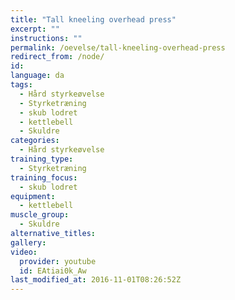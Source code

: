```yaml
---
title: "Tall kneeling overhead press"
excerpt: ""
instructions: ""
permalink: /oevelse/tall-kneeling-overhead-press
redirect_from: /node/
id: 
language: da
tags:
  - Hård styrkeøvelse
  - Styrketræning
  - skub lodret
  - kettlebell
  - Skuldre
categories:
  - Hård styrkeøvelse
training_type: 
  - Styrketræning
training_focus: 
  - skub lodret
equipment:
  - kettlebell
muscle_group:
  - Skuldre
alternative_titles:
gallery:
video:
  provider: youtube
  id: EAtiai0k_Aw
last_modified_at: 2016-11-01T08:26:52Z
---
```



